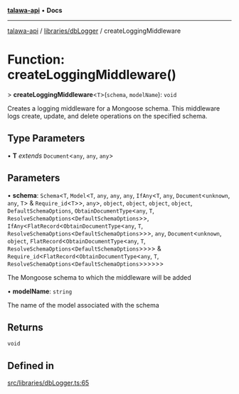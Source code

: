 [**talawa-api**](../../../README.md) • **Docs**

***

[talawa-api](../../../modules.md) / [libraries/dbLogger](../README.md) / createLoggingMiddleware

# Function: createLoggingMiddleware()

\> **createLoggingMiddleware**\<`T`\>(`schema`, `modelName`): `void`

Creates a logging middleware for a Mongoose schema. This middleware logs
create, update, and delete operations on the specified schema.

## Type Parameters

• **T** *extends* `Document`\<`any`, `any`, `any`\>

## Parameters

• **schema**: `Schema`\<`T`, `Model`\<`T`, `any`, `any`, `any`, `IfAny`\<`T`, `any`, `Document`\<`unknown`, `any`, `T`\> & `Require_id`\<`T`\>\>, `any`\>, `object`, `object`, `object`, `object`, `DefaultSchemaOptions`, `ObtainDocumentType`\<`any`, `T`, `ResolveSchemaOptions`\<`DefaultSchemaOptions`\>\>, `IfAny`\<`FlatRecord`\<`ObtainDocumentType`\<`any`, `T`, `ResolveSchemaOptions`\<`DefaultSchemaOptions`\>\>\>, `any`, `Document`\<`unknown`, `object`, `FlatRecord`\<`ObtainDocumentType`\<`any`, `T`, `ResolveSchemaOptions`\<`DefaultSchemaOptions`\>\>\>\> & `Require_id`\<`FlatRecord`\<`ObtainDocumentType`\<`any`, `T`, `ResolveSchemaOptions`\<`DefaultSchemaOptions`\>\>\>\>\>\>

The Mongoose schema to which the middleware will be added

• **modelName**: `string`

The name of the model associated with the schema

## Returns

`void`

## Defined in

[src/libraries/dbLogger.ts:65](https://github.com/PalisadoesFoundation/talawa-api/blob/1f38da5423898626c6ebfa24896a9c3d008195c6/src/libraries/dbLogger.ts#L65)
